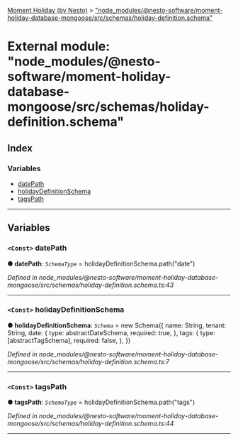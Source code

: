[Moment Holiday (by Nesto)](../README.md) > ["node_modules/@nesto-software/moment-holiday-database-mongoose/src/schemas/holiday-definition.schema"](../modules/_node_modules__nesto_software_moment_holiday_database_mongoose_src_schemas_holiday_definition_schema_.md)

# External module: "node_modules/@nesto-software/moment-holiday-database-mongoose/src/schemas/holiday-definition.schema"

## Index

### Variables

* [datePath](_node_modules__nesto_software_moment_holiday_database_mongoose_src_schemas_holiday_definition_schema_.md#datepath)
* [holidayDefinitionSchema](_node_modules__nesto_software_moment_holiday_database_mongoose_src_schemas_holiday_definition_schema_.md#holidaydefinitionschema)
* [tagsPath](_node_modules__nesto_software_moment_holiday_database_mongoose_src_schemas_holiday_definition_schema_.md#tagspath)

---

## Variables

<a id="datepath"></a>

### `<Const>` datePath

**● datePath**: *`SchemaType`* =  holidayDefinitionSchema.path("date")

*Defined in node_modules/@nesto-software/moment-holiday-database-mongoose/src/schemas/holiday-definition.schema.ts:43*

___
<a id="holidaydefinitionschema"></a>

### `<Const>` holidayDefinitionSchema

**● holidayDefinitionSchema**: *`Schema`* =  new Schema({
    name: String,
    tenant: String,
    date: {
        type: abstractDateSchema,
        required: true,
    },
    tags: {
        type: [abstractTagSchema],
        required: false,
    },
})

*Defined in node_modules/@nesto-software/moment-holiday-database-mongoose/src/schemas/holiday-definition.schema.ts:7*

___
<a id="tagspath"></a>

### `<Const>` tagsPath

**● tagsPath**: *`SchemaType`* =  holidayDefinitionSchema.path("tags")

*Defined in node_modules/@nesto-software/moment-holiday-database-mongoose/src/schemas/holiday-definition.schema.ts:44*

___

